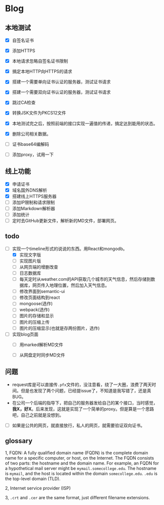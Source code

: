 # Blog

## 本地测试
- [x] 自签名证书
- [x] 添加HTTPS
- [x] 本地请求忽略自签名证书限制
- [x] 搞定本地HTTP向HTTPS的请求
- [x] 搭建一个需要单向证书认证的服务器，测试证书请求
- [x] 搭建一个需要双向证书认证的服务器，测试证书请求
- [x] 跳过CA检查
- [x] 转换JSK文件为PKCS12文件
- [x] 本地测试完之后，按照前端的接口实现一遍值的传递，搞定达到能用的状态。
- [x] 删除公司相关数据。
- [ ] 证书base64编解码
- [ ] 添加proxy，试用一下


## 线上功能
- [x] 申请证书
- [x] 域名国外DNS解析
- [x] 搭建线上HTTPS服务器
- [ ] 添加IP限制和请求限制
- [ ] 添加Markdown解析器
- [ ] 添加统计
- [ ] 定时去GitHub更新文件，解析新的MD文件，部署网页。

## todo
 - [ ] 实现一个timeline形式的说说的东西。用React和mongodb。
    - [x] 实现文字版
    - [ ] 实现图片版
    - [ ] 从网页端的增删改查
    - [ ] 日志数据库
    - [ ] 每天定时从weather.com的API获取几个城市的天气信息，然后存储到数据库，网页传入地理位置，然后加入天气信息。
    - [ ] 修改界面到semantic-ui
    - [ ] 修改页面结构到react
    - [ ] mongoose(选作)
    - [ ] webpack(选作)
    - [ ] 图片的存储和显示
    - [ ] 图片的压缩上传
    - [ ] 图片的压缩显示(也就是存两份图片，选作)
 - [ ] 实现blog页面
    - [ ] 用marked解析MD文件
    - [ ] 从网盘定时同步MD文件


## 问题

- request库是可以直接传`.pfx`文件的，没注意看，绕了一大圈，浪费了两天时间。但是也发现了两个问题，已经提issue了，不知道是我写错了，还是真BUG。
- 在公司一个后端的指导下，把自己的服务器发给自己的某个接口，当时感觉，**我X，好X**。后来发现，这就是实现了一个简单的proxy。但是算是一个思路吧，自己之前就是没想到。
- [ ] 如果是公共的网页，就直接放行，私人的网页，就需要验证双向证书。

## glossary

1, FQDN: A fully qualified domain name (FQDN) is the complete domain name for a specific computer, or host, on the Internet. The FQDN consists of two parts: the hostname and the domain name. For example, an FQDN for a hypothetical mail server might be `mymail.somecollege.edu`. The hostname is `mymail`, and the host is located within the domain `somecollege.edu`. `.edu` is the top-level domain (TLD).

2, Internet service provider (ISP)

3, `.crt` and `.cer` are the same format, just different filename extensions.

